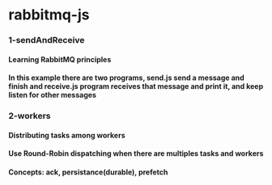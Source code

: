 # rabbitmq-js

### 1-sendAndReceive
#### Learning RabbitMQ principles
#### In this example there are two programs, send.js send a message and finish and receive.js program receives that message and print it, and keep listen for other messages


### 2-workers
#### Distributing tasks among workers
#### Use Round-Robin dispatching when there are multiples tasks and workers
#### Concepts: ack, persistance(durable), prefetch
